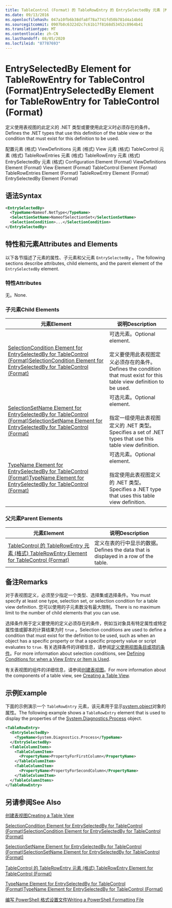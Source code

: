 ```yaml
---
title: TableControl (Format) 的 TableRowEntry 的 EntrySelectedBy 元素 |Microsoft Docs
ms.date: 09/13/2016
ms.openlocfilehash: 047a10fb6b38dfa8f78a7741fd50b781d4a14b6d
ms.sourcegitcommit: 0907b8c6322d2c7c61b17f8168d53452c8964b41
ms.translationtype: MT
ms.contentlocale: zh-CN
ms.lasthandoff: 08/05/2020
ms.locfileid: "87787693"
---
```

# <a name="entryselectedby-element-for-tablerowentry--for-tablecontrol-format"></a><span data-ttu-id="b01ff-102">EntrySelectedBy Element for TableRowEntry for TableControl (Format)</span><span class="sxs-lookup"><span data-stu-id="b01ff-102">EntrySelectedBy Element for TableRowEntry  for TableControl (Format)</span></span>

<span data-ttu-id="b01ff-103">定义使用表视图的此定义的 .NET 类型或要使用此定义时必须存在的条件。</span><span class="sxs-lookup"><span data-stu-id="b01ff-103">Defines the .NET types that use this definition of the table view or the condition that must exist for this definition to be used.</span></span>

<span data-ttu-id="b01ff-104">配置元素 (格式) ViewDefinitions 元素 (格式) View 元素 (格式) TableControl 元素 (格式) TableRowEntries 元素 (格式) TableRowEntry 元素 (格式) EntrySelectedBy 元素 (格式) </span><span class="sxs-lookup"><span data-stu-id="b01ff-104">Configuration Element (Format) ViewDefinitions Element (Format) View Element (Format) TableControl Element (Format) TableRowEntries Element (Format) TableRowEntry Element (Format) EntrySelectedBy Element (Format)</span></span>

## <a name="syntax"></a><span data-ttu-id="b01ff-105">语法</span><span class="sxs-lookup"><span data-stu-id="b01ff-105">Syntax</span></span>

```xml
<EntrySelectedBy>
  <TypeName>Nameof.NetType</TypeName>
  <SelectionSetName>NameofSelectionSet</SelectionSetName>
  <SelectionCondition>...</SelectionCondition>
</EntrySelectedBy>
```

## <a name="attributes-and-elements"></a><span data-ttu-id="b01ff-106">特性和元素</span><span class="sxs-lookup"><span data-stu-id="b01ff-106">Attributes and Elements</span></span>

<span data-ttu-id="b01ff-107">以下各节描述了元素的属性、子元素和父元素 `EntrySelectedBy` 。</span><span class="sxs-lookup"><span data-stu-id="b01ff-107">The following sections describe attributes, child elements, and the parent element of the `EntrySelectedBy` element.</span></span>

### <a name="attributes"></a><span data-ttu-id="b01ff-108">特性</span><span class="sxs-lookup"><span data-stu-id="b01ff-108">Attributes</span></span>

<span data-ttu-id="b01ff-109">无。</span><span class="sxs-lookup"><span data-stu-id="b01ff-109">None.</span></span>

### <a name="child-elements"></a><span data-ttu-id="b01ff-110">子元素</span><span class="sxs-lookup"><span data-stu-id="b01ff-110">Child Elements</span></span>

|<span data-ttu-id="b01ff-111">元素</span><span class="sxs-lookup"><span data-stu-id="b01ff-111">Element</span></span>|<span data-ttu-id="b01ff-112">说明</span><span class="sxs-lookup"><span data-stu-id="b01ff-112">Description</span></span>|
|-------------|-----------------|
|[<span data-ttu-id="b01ff-113">SelectionCondition Element for EntrySelectedBy for TableControl (Format)</span><span class="sxs-lookup"><span data-stu-id="b01ff-113">SelectionCondition Element for EntrySelectedBy for TableControl (Format)</span></span>](./selectioncondition-element-for-entryselectedby-for-tablecontrol-format.md)|<span data-ttu-id="b01ff-114">可选元素。</span><span class="sxs-lookup"><span data-stu-id="b01ff-114">Optional element.</span></span><br /><br /> <span data-ttu-id="b01ff-115">定义要使用此表视图定义必须存在的条件。</span><span class="sxs-lookup"><span data-stu-id="b01ff-115">Defines the condition that must exist for this table view definition to be used.</span></span>|
|[<span data-ttu-id="b01ff-116">SelectionSetName Element for EntrySelectedBy for TableControl (Format)</span><span class="sxs-lookup"><span data-stu-id="b01ff-116">SelectionSetName Element for EntrySelectedBy for TableControl (Format)</span></span>](./selectionsetname-element-for-entryselectedby-for-tablecontrol-format.md)|<span data-ttu-id="b01ff-117">可选元素。</span><span class="sxs-lookup"><span data-stu-id="b01ff-117">Optional element.</span></span><br /><br /> <span data-ttu-id="b01ff-118">指定一组使用此表视图定义的 .NET 类型。</span><span class="sxs-lookup"><span data-stu-id="b01ff-118">Specifies a set of .NET types that use this table view definition.</span></span>|
|[<span data-ttu-id="b01ff-119">TypeName Element for EntrySelectedBy for TableControl (Format)</span><span class="sxs-lookup"><span data-stu-id="b01ff-119">TypeName Element for EntrySelectedBy for TableControl (Format)</span></span>](./typename-element-for-entryselectedby-for-tablecontrol-format.md)|<span data-ttu-id="b01ff-120">可选元素。</span><span class="sxs-lookup"><span data-stu-id="b01ff-120">Optional element.</span></span><br /><br /> <span data-ttu-id="b01ff-121">指定使用此表视图定义的 .NET 类型。</span><span class="sxs-lookup"><span data-stu-id="b01ff-121">Specifies a .NET type that uses this table view definition.</span></span>|

### <a name="parent-elements"></a><span data-ttu-id="b01ff-122">父元素</span><span class="sxs-lookup"><span data-stu-id="b01ff-122">Parent Elements</span></span>

|<span data-ttu-id="b01ff-123">元素</span><span class="sxs-lookup"><span data-stu-id="b01ff-123">Element</span></span>|<span data-ttu-id="b01ff-124">说明</span><span class="sxs-lookup"><span data-stu-id="b01ff-124">Description</span></span>|
|-------------|-----------------|
|[<span data-ttu-id="b01ff-125">TableControl 的 TableRowEntry 元素 (格式) </span><span class="sxs-lookup"><span data-stu-id="b01ff-125">TableRowEntry Element for TableControl (Format)</span></span>](./tablerowentry-element-for-tablerowentries-for-tablecontrol-format.md)|<span data-ttu-id="b01ff-126">定义在表的行中显示的数据。</span><span class="sxs-lookup"><span data-stu-id="b01ff-126">Defines the data that is displayed in a row of the table.</span></span>|

## <a name="remarks"></a><span data-ttu-id="b01ff-127">备注</span><span class="sxs-lookup"><span data-stu-id="b01ff-127">Remarks</span></span>

<span data-ttu-id="b01ff-128">对于表视图定义，必须至少指定一个类型、选择集或选择条件。</span><span class="sxs-lookup"><span data-stu-id="b01ff-128">You must specify at least one type, selection set, or selection condition for a table view definition.</span></span> <span data-ttu-id="b01ff-129">您可以使用的子元素数没有最大限制。</span><span class="sxs-lookup"><span data-stu-id="b01ff-129">There is no maximum limit to the number of child elements that you can use.</span></span>

<span data-ttu-id="b01ff-130">选择条件用于定义要使用的定义必须存在的条件，例如当对象具有特定属性或特定属性值或脚本的计算结果为时 `true` 。</span><span class="sxs-lookup"><span data-stu-id="b01ff-130">Selection conditions are used to define a condition that must exist for the definition to be used, such as when an object has a specific property or that a specific property value or script evaluates to `true`.</span></span> <span data-ttu-id="b01ff-131">有关选择条件的详细信息，请参阅[定义使用视图条目或项的条件](./defining-conditions-for-displaying-data.md)。</span><span class="sxs-lookup"><span data-stu-id="b01ff-131">For more information about selection conditions, see [Defining Conditions for when a View Entry or Item is Used](./defining-conditions-for-displaying-data.md).</span></span>

<span data-ttu-id="b01ff-132">有关表视图的组件的详细信息，请参阅[创建表视图](./creating-a-table-view.md)。</span><span class="sxs-lookup"><span data-stu-id="b01ff-132">For more information about the components of a table view, see [Creating a Table View](./creating-a-table-view.md).</span></span>

## <a name="example"></a><span data-ttu-id="b01ff-133">示例</span><span class="sxs-lookup"><span data-stu-id="b01ff-133">Example</span></span>

<span data-ttu-id="b01ff-134">下面的示例演示一个 `TableRowEntry` 元素，该元素用于显示[system.object](/dotnet/api/System.Diagnostics.Process)对象的属性。</span><span class="sxs-lookup"><span data-stu-id="b01ff-134">The following example shows a `TableRowEntry` element that is used to display the properties of the [System.Diagnostics.Process](/dotnet/api/System.Diagnostics.Process) object.</span></span>

```xml
<TableRowEntry>
  <EntrySelectedBy>
    <TypeName>System.Diagnostics.Process</TypeName>
  </EntrySelectedBy>
  <TableColumnItems>
    <TableColumnItem>
      <PropertyName>PropertyForFirstColumn</PropertyName>
    </TableColumnItem>
    <TableColumnItem>
      <PropertyName>PropertyForSecondColumn</PropertyName>
    </TableColumnItem>
  </TableColumnItems>
</TableRowEntry>
```

## <a name="see-also"></a><span data-ttu-id="b01ff-135">另请参阅</span><span class="sxs-lookup"><span data-stu-id="b01ff-135">See Also</span></span>

[<span data-ttu-id="b01ff-136">创建表视图</span><span class="sxs-lookup"><span data-stu-id="b01ff-136">Creating a Table View</span></span>](./creating-a-table-view.md)

[<span data-ttu-id="b01ff-137">SelectionCondition Element for EntrySelectedBy for TableControl (Format)</span><span class="sxs-lookup"><span data-stu-id="b01ff-137">SelectionCondition Element for EntrySelectedBy for TableControl (Format)</span></span>](./selectioncondition-element-for-entryselectedby-for-tablecontrol-format.md)

[<span data-ttu-id="b01ff-138">SelectionSetName Element for EntrySelectedBy for TableControl (Format)</span><span class="sxs-lookup"><span data-stu-id="b01ff-138">SelectionSetName Element for EntrySelectedBy for TableControl (Format)</span></span>](./selectionsetname-element-for-entryselectedby-for-tablecontrol-format.md)

[<span data-ttu-id="b01ff-139">TableControl 的 TableRowEntry 元素 (格式) </span><span class="sxs-lookup"><span data-stu-id="b01ff-139">TableRowEntry Element for TableControl (Format)</span></span>](./tablerowentry-element-for-tablerowentries-for-tablecontrol-format.md)

[<span data-ttu-id="b01ff-140">TypeName Element for EntrySelectedBy for TableControl (Format)</span><span class="sxs-lookup"><span data-stu-id="b01ff-140">TypeName Element for EntrySelectedBy for TableControl (Format)</span></span>](./typename-element-for-entryselectedby-for-tablecontrol-format.md)

[<span data-ttu-id="b01ff-141">编写 PowerShell 格式设置文件</span><span class="sxs-lookup"><span data-stu-id="b01ff-141">Writing a PowerShell Formatting File</span></span>](./writing-a-powershell-formatting-file.md)
